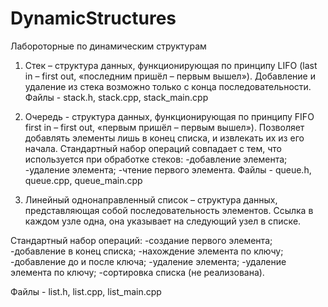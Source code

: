 # DynamicStructures
Лабороторные по динамическим структурам


1.	Стек – структура данных, функционирующая по принципу LIFO 
(last in – first out, «последним пришёл – первым вышел»). Добавление и удаление из стека возможно только с конца последовательности.
Файлы - stack.h, stack.cpp, stack_main.cpp

2.  Очередь - структура данных, функционирующая по принципу FIFO
first in – first out, «первым пришёл – первым вышел»). Позволяет добавлять элементы лишь в конец списка, и извлекать их из его начала.
Стандартный набор операций совпадает с тем, что используется при обработке стеков:
-добавление элемента;
-удаление элемента;
-чтение первого элемента.
Файлы - queue.h, queue.cpp, queue_main.cpp

3.	Линейный однонаправленный список – структура данных, представляющая собой последовательность элементов. Ссылка в каждом узле одна, она указывает на следующий узел в списке.

Стандартный набор операций:
-создание первого элемента;
-добавление в конец списка;
-нахождение элемента по ключу;
-добавление до и после ключа;
-удаление элемента;
-удаление элемента по ключу;
-сортировка списка (не реализована).

Файлы - list.h, list.cpp, list_main.cpp

